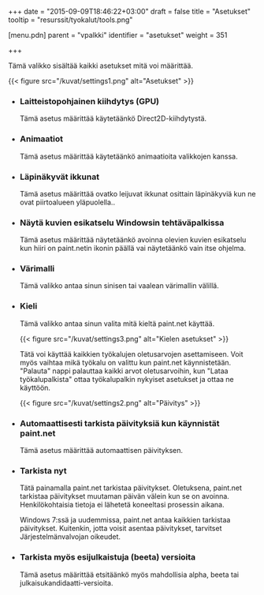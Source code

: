 +++
date = "2015-09-09T18:46:22+03:00"
draft = false
title = "Asetukset"
tooltip = "resurssit/tyokalut/tools.png"

[menu.pdn]
    parent = "vpalkki"
    identifier = "asetukset"
    weight = 351

+++

Tämä valikko sisältää kaikki asetukset mitä voi määrittää.

{{< figure src="/kuvat/settings1.png" alt="Asetukset" >}}

* ### Laitteistopohjainen kiihdytys (GPU)

    Tämä asetus määrittää käytetäänkö Direct2D-kiihdytystä.

* ### Animaatiot

    Tämä asetus määrittää käytetäänkö animaatioita valikkojen kanssa.

* ### Läpinäkyvät ikkunat

    Tämä asetus määrittää ovatko leijuvat ikkunat osittain läpinäkyviä kun ne ovat piirtoalueen yläpuolella..

* ### Näytä kuvien esikatselu Windowsin tehtäväpalkissa

    Tämä asetus määrittää näytetäänkö avoinna olevien kuvien esikatselu kun hiiri on paint.netin ikonin päällä vai näytetäänkö vain itse ohjelma.

* ### Värimalli

    Tämä valikko antaa sinun sinisen tai vaalean värimallin välillä.

* ### Kieli

    Tämä valikko antaa sinun valita mitä kieltä paint.net käyttää.

    {{< figure src="/kuvat/settings3.png" alt="Kielen asetukset" >}}

    Tätä voi käyttää kaikkien työkalujen oletusarvojen asettamiseen. Voit myös vaihtaa mikä työkalu on valittu kun paint.net käynnistetään.
    "Palauta" nappi palauttaa kaikki arvot oletusarvoihin, kun "Lataa työkalupalkista" ottaa työkalupalkin nykyiset asetukset ja ottaa ne käyttöön.

    {{< figure src="/kuvat/settings2.png" alt="Päivitys" >}}

* ### Automaattisesti tarkista päivityksiä kun käynnistät paint.net

    Tämä asetus määrittää automaattisen päivityksen.

* ### Tarkista nyt

    Tätä painamalla paint.net tarkistaa päivitykset. Oletuksena, paint.net tarkistaa päivitykset muutaman päivän välein kun se on avoinna.
    Henkilökohtaisia tietoja ei lähetetä koneeltasi prosessin aikana.

    Windows 7:ssä ja uudemmissa, paint.net antaa kaikkien tarkistaa päivitykset. Kuitenkin, jotta voisit asentaa päivitykset, tarvitset
    Järjestelmänvalvojan oikeudet.

* ### Tarkista myös esijulkaistuja (beeta) versioita

    Tämä asetus määrittää etsitäänkö myös mahdollisia alpha, beeta tai julkaisukandidaatti-versioita.
